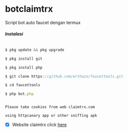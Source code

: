 # botclaimtrx

Script bot auto faucet dengan termux

##### Instalasi

```js

$ pkg update && pkg upgrade

$ pkg install git

$ pkg install php

$ git clone https://github.com/erthazx/faucettools.git

$ cd faucettools

$ php bot.php

```

```

Please take cookies from web claimtrx.com

using httpcanary app or other sniffing apk

```

- [X] Website claimtrx click [here](https://claimtrx.com/?r=331373)

